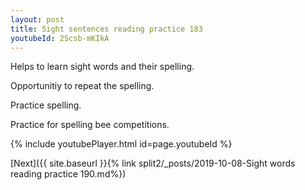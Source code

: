 ```yaml
---
layout: post
title: Sight sentences reading practice 183
youtubeId: 2Scsb-mKIkA
---
```

 
 
Helps to learn sight words and their spelling.

Opportunitiy to repeat the spelling. 

Practice spelling. 
 
Practice for spelling bee competitions. 
 
{% include youtubePlayer.html id=page.youtubeId %}
 
 

[Next]({{ site.baseurl }}{% link  split2/_posts/2019-10-08-Sight words reading practice 190.md%})
 
